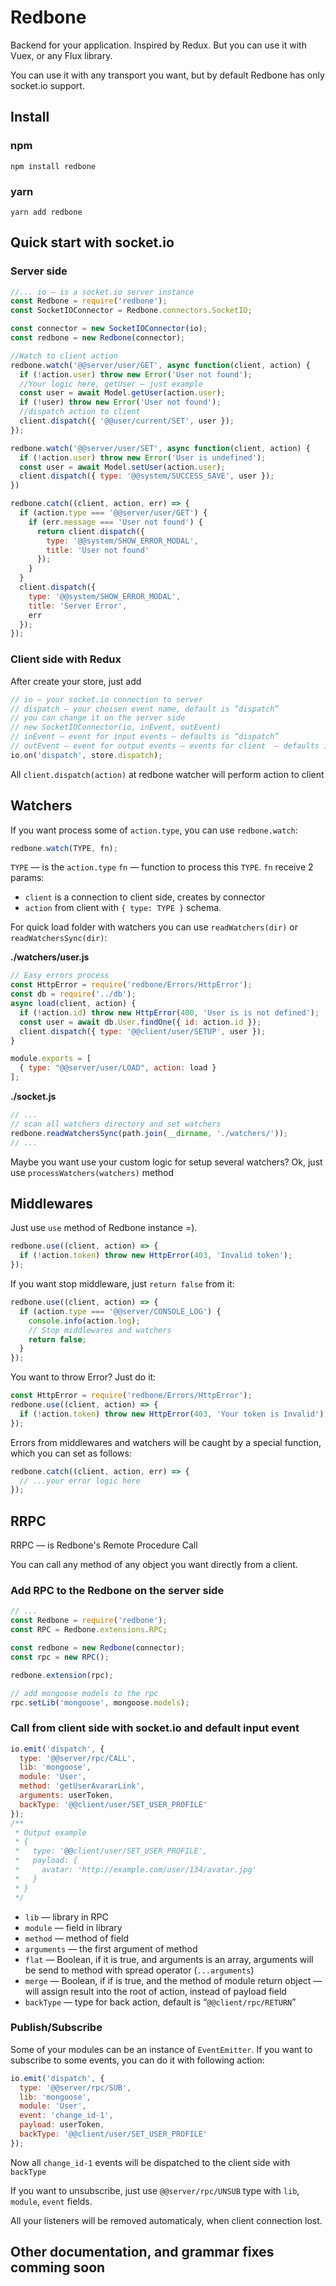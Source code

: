 # Redbone
Backend for your application. Inspired by Redux.
But you can use it with Vuex, or any Flux library.

You can use it with any transport you want, but by default Redbone has only socket.io support.

## Install

### npm
```
npm install redbone
```

### yarn
```
yarn add redbone
```

## Quick start with socket.io

### Server side
```js
//... io — is a socket.io server instance
const Redbone = require('redbone');
const SocketIOConnector = Redbone.connectors.SocketIO;

const connector = new SocketIOConnector(io);
const redbone = new Redbone(connector);

//Watch to client action
redbone.watch('@@server/user/GET', async function(client, action) {
  if (!action.user) throw new Error('User not found');
  //Your logic here, getUser — just example
  const user = await Model.getUser(action.user);
  if (!user) throw new Error('User not found');
  //dispatch action to client
  client.dispatch({ '@@user/current/SET', user });
});

redbone.watch('@@server/user/SET', async function(client, action) {
  if (!action.user) throw new Error('User is undefined');
  const user = await Model.setUser(action.user);
  client.dispatch({ type: '@@system/SUCCESS_SAVE', user });
})

redbone.catch((client, action, err) => {
  if (action.type === '@@server/user/GET') {
    if (err.message === 'User not found') {
      return client.dispatch({
        type: '@@system/SHOW_ERROR_MODAL',
        title: 'User not found'
      });
    }
  }
  client.dispatch({
    type: '@@system/SHOW_ERROR_MODAL',
    title: 'Server Error',
    err
  });
});

```

### Client side with Redux
After create your store, just add
```js
// io — your socket.io connection to server
// dispatch — your choisen event name, default is “dispatch”
// you can change it on the server side
// new SocketIOConnector(io, inEvent, outEvent)
// inEvent — event for input events — defaults is “dispatch”
// outEvent — event for output events — events for client  — defaults is inEvent value
io.on('dispatch', store.dispatch);
```
All `client.dispatch(action)` at redbone watcher will perform action to client

## Watchers

If you want process some of `action.type`, you can use `redbone.watch`:
```javascript
redbone.watch(TYPE, fn);
```
`TYPE` — is the `action.type`
`fn` — function to process this `TYPE`.
`fn` receive 2 params:
- `client` is a connection to client side, creates by connector
- `action` from client with `{ type: TYPE }` schema.


For quick load folder with watchers you can use `readWatchers(dir)` or `readWatchersSync(dir)`:

**./watchers/user.js**
```javascript
// Easy errors process
const HttpError = require('redbone/Errors/HttpError');
const db = require('../db');
async load(client, action) {
  if (!action.id) throw new HttpError(400, 'User is is not defined');
  const user = await db.User.findOne({ id: action.id });
  client.dispatch({ type: '@@client/user/SETUP', user });
}

module.exports = [
  { type: "@@server/user/LOAD", action: load }
];
```
**./socket.js**
```js
// ...
// scan all watchers directory and set watchers
redbone.readWatchersSync(path.join(__dirname, './watchers/'));
// ...
```

Maybe you want use your custom logic for setup several watchers? Ok, just use `processWatchers(watchers)` method

## Middlewares
Just use `use` method of Redbone instance =).
```js
redbone.use((client, action) => {
  if (!action.token) throw new HttpError(403, 'Invalid token');
});
```

If you want stop middleware, just `return false` from it:
```js
redbone.use((client, action) => {
  if (action.type === '@@server/CONSOLE_LOG') {
    console.info(action.log);
    // Stop middlewares and watchers
    return false;
  }
});
```

You want to throw Error? Just do it:
```js
const HttpError = require('redbone/Errors/HttpError');
redbone.use((client, action) => {
  if (!action.token) throw new HttpError(403, 'Your token is Invalid');
});
```
Errors from middlewares and watchers will be caught by a special function, which you can set as follows:
```js
redbone.catch((client, action, err) => {
  // ...your error logic here
});
```

## RRPC

RRPC — is Redbone's Remote Procedure Call

You can call any method of any object you want directly from a client.

### Add RPC to the Redbone on the server side

```js
// ...
const Redbone = require('redbone');
const RPC = Redbone.extensions.RPC;

const redbone = new Redbone(connector);
const rpc = new RPC();

redbone.extension(rpc);

// add mongoose models to the rpc
rpc.setLib('mongoose', mongoose.models);
```

### Call from client side with socket.io and default input event
```js
io.emit('dispatch', {
  type: '@@server/rpc/CALL',
  lib: 'mongoose',
  module: 'User',
  method: 'getUserAvararLink',
  arguments: userToken,
  backType: '@@client/user/SET_USER_PROFILE'
});
/**
 * Output example
 * {
 *   type: '@@client/user/SET_USER_PROFILE',
 *   payload: {
 *     avatar: 'http://example.com/user/134/avatar.jpg'
 *   }
 * }
 */
```
- `lib` — library in RPC
- `module` — field in library
- `method` — method of field
- `arguments` — the first argument of method
- `flat` — Boolean, if it is true, and arguments is an array, arguments will be send to method with spread operator (`...arguments`)
- `merge` — Boolean, if if is true, and the method of module return object — will assign result into the root of action, instead of payload field
- `backType` — type for back action, default is “`@@client/rpc/RETURN`”

### Publish/Subscribe

Some of your modules can be an instance of `EventEmitter`.
If you want to subscribe to some events, you can do it with following action:
```js
io.emit('dispatch', {
  type: '@@server/rpc/SUB',
  lib: 'mongoose',
  module: 'User',
  event: 'change_id-1',
  payload: userToken,
  backType: '@@client/user/SET_USER_PROFILE'
});
```

Now all `change_id-1` events will be dispatched to the client side with `backType`

If you want to unsubscribe, just use `@@server/rpc/UNSUB` type with `lib`, `module`, `event` fields.

All your listeners will be removed automaticaly, when client connection lost.

## Other documentation, and grammar fixes comming soon
